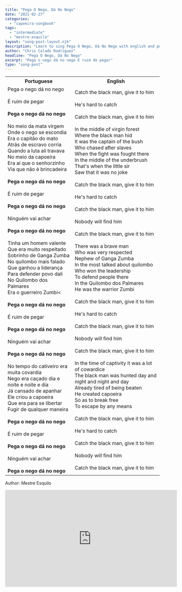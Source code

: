 ```yaml
---
title: "Pega O Nego, Dá No Nego"
date: "2021-02-27"
categories:
  - "capoeira-songbook"
tags:
  - "intermediate"
  - "mestre-esquilo"
layout: "song-post-layout.njk"
description: "Learn to sing Pega O Nego, Dá No Nego with english and portuguese translations along with a video to help you learn."
author: "Chris Calado Rodriguez"
headline: "Pega O Nego, Dá No Nego"
excerpt: "Pega o nego dá no nego É ruim de pegar"
type: "song-post"
---
```


<table class="capoeira-table">
    <tr class="header-row">
        <th>Portuguese</th>
        <th>English</th>
    </tr>
    <tr>
        <td>Pega o nego dá no nego<br><br>É ruim de pegar<br><br><strong>Pega o nego dá no nego</strong><br><br>No meio da mata virgem<br>Onde o nego se escondia<br>Era o capitão do mato<br>Atrás de escravo corria<br>Quando a luta ali travava<br>No meio da capoeira<br>Era aí que o senhorzinho<br>Via que não é brincadeira<br><br><strong>Pega o nego dá no nego</strong><br><br>É ruim de pegar<br><br><strong>Pega o nego dá no nego</strong><br><br>Ninguém vai achar<br><br><strong>Pega o nego dá no nego</strong><br><br>Tinha um homem valente<br>Que era muito respeitado<br>Sobrinho de Ganga Zumba<br>No quilombo mais falado<br>Que ganhou a liderança<br>Para defender povo dali<br>No Quilombo dos Palmares<br>Era o guerreiro Zumbi<<br><br><strong>Pega o nego dá no nego</strong><br><br>É ruim de pegar<br><br><strong>Pega o nego dá no nego</strong><br><br>Ninguém vai achar<br><br><strong>Pega o nego dá no nego</strong><br><br>No tempo do cativeiro era muita covardia<br>Nego era caçado dia e noite e noite e dia<br>Já cansado de apanhar<br>Ele criou a capoeira<br>Que era para se libertar<br>Fugir de qualquer maneira<br><br><strong>Pega o nego dá no nego</strong><br><br>É ruim de pegar<br><br><strong>Pega o nego dá no nego</strong><br><br>Ninguém vai achar<br><br><strong>Pega o nego dá no nego</strong></td>
        <td>Catch the black man, give it to him<br><br>He's hard to catch<br><br>Catch the black man, give it to him<br><br>In the middle of virgin forest<br>Where the black man hid<br>It was the captain of the bush<br>Who chased after slaves<br>When the fight was fought there<br>In the middle of the underbrush<br>That's when the little sir<br>Saw that it was no joke<br><br>Catch the black man, give it to him<br><br>He's hard to catch<br><br>Catch the black man, give it to him<br><br>Nobody will find him<br><br>Catch the black man, give it to him<br><br>There was a brave man<br>Who was very respected<br>Nephew of Ganga Zumba<br>In the most talked about quilombo<br>Who won the leadership<br>To defend people there<br>In the Quilombo dos Palmares<br>He was the warrior Zumbi<br><br>Catch the black man, give it to him<br><br>He's hard to catch<br><br>Catch the black man, give it to him<br><br>Nobody will find him<br><br>Catch the black man, give it to him<br><br>In the time of captivity it was a lot of cowardice<br>The black man was hunted day and night and night and day<br>Already tired of being beaten<br>He created capoeira<br>So as to break free<br>To escape by any means<br><br>Catch the black man, give it to him<br><br>He's hard to catch<br><br>Catch the black man, give it to him<br><br>Nobody will find him<br><br>Catch the black man, give it to him</td>
    </tr>
</table>
<figcaption>

Author: Mestre Esquilo

</figcaption>

<iframe width="560" height="315" src="https://www.youtube.com/embed/GLGrPLLjiV4" title="YouTube video player" frameborder="0" allow="accelerometer; autoplay; clipboard-write; encrypted-media; gyroscope; picture-in-picture" allowfullscreen></iframe>